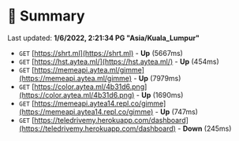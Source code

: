 # 📖 Summary
Last updated: **1/6/2022, 2:21:34 PG "Asia/Kuala_Lumpur"**

- `GET` [https://shrt.ml](https://shrt.ml) - **Up** (5667ms)
- `GET` [https://hst.aytea.ml/](https://hst.aytea.ml/) - **Up** (454ms)
- `GET` [https://memeapi.aytea.ml/gimme](https://memeapi.aytea.ml/gimme) - **Up** (7979ms)
- `GET` [https://color.aytea.ml/4b31d6.png](https://color.aytea.ml/4b31d6.png) - **Up** (1690ms)
- `GET` [https://memeapi.aytea14.repl.co/gimme](https://memeapi.aytea14.repl.co/gimme) - **Up** (747ms)
- `GET` [https://teledrivemy.herokuapp.com/dashboard](https://teledrivemy.herokuapp.com/dashboard) - **Down** (245ms)

